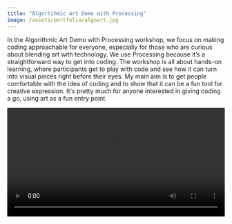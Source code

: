 ```yaml
---
title: "Algortihmic Art Demo with Processing"
image: /assets/portfolio/algoart.jpg
---
```


In the Algorithmic Art Demo with Processing workshop, we focus on making coding approachable for everyone, especially for those who are curious about blending art with technology. We use Processing because it’s a straightforward way to get into coding. The workshop is all about hands-on learning, where participants get to play with code and see how it can turn into visual pieces right before their eyes. My main aim is to get people comfortable with the idea of coding and to show that it can be a fun tool for creative expression. It's pretty much for anyone interested in giving coding a go, using art as a fun entry point.

<style>
  .video-container {
  width: 100%;
  margin: 0 auto; /* Center the video horizontally (optional) */
}

video {
width:100%;
}

</style>
<div class="video-container">
  <video controls="" autoplay="" name="media"><source src="../../../assets/portfolio/algoart.mp4" type="video/mp4"></video>

</div>
